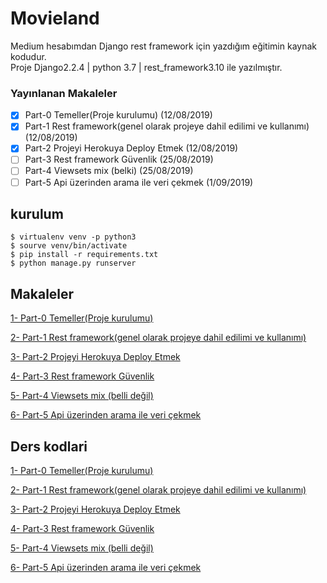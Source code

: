 # Movieland
Medium hesabımdan Django rest framework için yazdığım eğitimin kaynak kodudur.<br>
Proje Django2.2.4 | python 3.7 | rest_framework3.10 ile yazılmıştır.

### Yayınlanan Makaleler

- [x] Part-0 Temeller(Proje kurulumu) (12/08/2019)
- [x] Part-1 Rest framework(genel olarak projeye dahil edilimi ve kullanımı) (12/08/2019)
- [x] Part-2 Projeyi Herokuya Deploy Etmek (12/08/2019)
- [ ] Part-3 Rest framework Güvenlik (25/08/2019)
- [ ] Part-4 Viewsets mix (belki) (25/08/2019)
- [ ] Part-5 Api üzerinden arama ile veri çekmek (1/09/2019)

## kurulum
```shell
$ virtualenv venv -p python3
$ sourve venv/bin/activate
$ pip install -r requirements.txt
$ python manage.py runserver
```

## Makaleler
[1- Part-0 Temeller(Proje kurulumu)](https://medium.com/@yasinkbas/django-ile-rest-api-oluşturma-part-0-140db27a91cb)

[2- Part-1 Rest framework(genel olarak projeye dahil edilimi ve kullanımı)](https://medium.com/@yasinkbas/django-ile-rest-api-oluşturma-part-1-19d2e6f4f7e2)

[3- Part-2 Projeyi Herokuya Deploy Etmek](https://medium.com/@yasinkbas/django-ile-rest-api-oluşturma-part-2-heroku-deploy-a38724075a67)

[4- Part-3 Rest framework Güvenlik]()

[5- Part-4 Viewsets mix (belli değil)]()

[6- Part-5 Api üzerinden arama ile veri çekmek]()


## Ders kodlari
[1- Part-0 Temeller(Proje kurulumu)](https://github.com/yasinkbas/movieland/tree/9028353de397e60d4f8fc54f330372275b9ca2ea)

[2- Part-1 Rest framework(genel olarak projeye dahil edilimi ve kullanımı)](https://github.com/yasinkbas/movieland/tree/23b790d6f3b16eb7d12f7d33b9a73bdd06ddfd59)

[3- Part-2 Projeyi Herokuya Deploy Etmek](https://github.com/yasinkbas/movieland/tree/b964d7eefa6068128a495bdaee5289ba137cd7c5)

[4- Part-3 Rest framework Güvenlik]()

[5- Part-4 Viewsets mix (belli değil)]()

[6- Part-5 Api üzerinden arama ile veri çekmek]()
